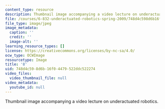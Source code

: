 ```yaml
---
content_type: resource
description: Thumbnail image accompanying a video lecture on underactuated robotics.
file: /courses/6-832-underactuated-robotics-spring-2009/748d4c598d6b16f04479522ddc522274_8.jpg
file_type: image/jpeg
image_metadata:
  caption: ''
  credit: ''
  image-alt: ''
learning_resource_types: []
license: https://creativecommons.org/licenses/by-nc-sa/4.0/
ocw_type: OCWImage
resourcetype: Image
title: '8'
uid: 748d4c59-8d6b-16f0-4479-522ddc522274
video_files:
  video_thumbnail_file: null
video_metadata:
  youtube_id: null
---
```

Thumbnail image accompanying a video lecture on underactuated robotics.
